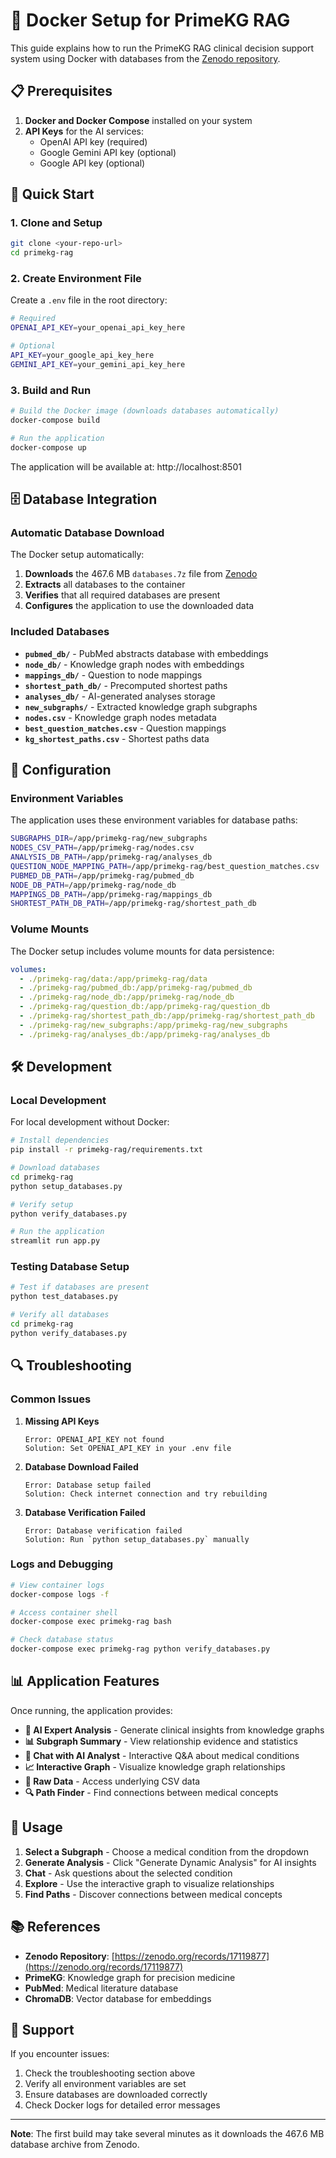 # 🐳 Docker Setup for PrimeKG RAG

This guide explains how to run the PrimeKG RAG clinical decision support system using Docker with databases from the [Zenodo repository](https://zenodo.org/records/17119877).

## 📋 Prerequisites

1. **Docker and Docker Compose** installed on your system
2. **API Keys** for the AI services:
   - OpenAI API key (required)
   - Google Gemini API key (optional)
   - Google API key (optional)

## 🚀 Quick Start

### 1. Clone and Setup

```bash
git clone <your-repo-url>
cd primekg-rag
```

### 2. Create Environment File

Create a `.env` file in the root directory:

```bash
# Required
OPENAI_API_KEY=your_openai_api_key_here

# Optional
API_KEY=your_google_api_key_here
GEMINI_API_KEY=your_gemini_api_key_here
```

### 3. Build and Run

```bash
# Build the Docker image (downloads databases automatically)
docker-compose build

# Run the application
docker-compose up
```

The application will be available at: http://localhost:8501

## 🗄️ Database Integration

### Automatic Database Download

The Docker setup automatically:

1. **Downloads** the 467.6 MB `databases.7z` file from [Zenodo](https://zenodo.org/records/17119877)
2. **Extracts** all databases to the container
3. **Verifies** that all required databases are present
4. **Configures** the application to use the downloaded data

### Included Databases

- **`pubmed_db/`** - PubMed abstracts database with embeddings
- **`node_db/`** - Knowledge graph nodes with embeddings  
- **`mappings_db/`** - Question to node mappings
- **`shortest_path_db/`** - Precomputed shortest paths
- **`analyses_db/`** - AI-generated analyses storage
- **`new_subgraphs/`** - Extracted knowledge graph subgraphs
- **`nodes.csv`** - Knowledge graph nodes metadata
- **`best_question_matches.csv`** - Question mappings
- **`kg_shortest_paths.csv`** - Shortest paths data

## 🔧 Configuration

### Environment Variables

The application uses these environment variables for database paths:

```bash
SUBGRAPHS_DIR=/app/primekg-rag/new_subgraphs
NODES_CSV_PATH=/app/primekg-rag/nodes.csv
ANALYSIS_DB_PATH=/app/primekg-rag/analyses_db
QUESTION_NODE_MAPPING_PATH=/app/primekg-rag/best_question_matches.csv
PUBMED_DB_PATH=/app/primekg-rag/pubmed_db
NODE_DB_PATH=/app/primekg-rag/node_db
MAPPINGS_DB_PATH=/app/primekg-rag/mappings_db
SHORTEST_PATH_DB_PATH=/app/primekg-rag/shortest_path_db
```

### Volume Mounts

The Docker setup includes volume mounts for data persistence:

```yaml
volumes:
  - ./primekg-rag/data:/app/primekg-rag/data
  - ./primekg-rag/pubmed_db:/app/primekg-rag/pubmed_db
  - ./primekg-rag/node_db:/app/primekg-rag/node_db
  - ./primekg-rag/question_db:/app/primekg-rag/question_db
  - ./primekg-rag/shortest_path_db:/app/primekg-rag/shortest_path_db
  - ./primekg-rag/new_subgraphs:/app/primekg-rag/new_subgraphs
  - ./primekg-rag/analyses_db:/app/primekg-rag/analyses_db
```

## 🛠️ Development

### Local Development

For local development without Docker:

```bash
# Install dependencies
pip install -r primekg-rag/requirements.txt

# Download databases
cd primekg-rag
python setup_databases.py

# Verify setup
python verify_databases.py

# Run the application
streamlit run app.py
```

### Testing Database Setup

```bash
# Test if databases are present
python test_databases.py

# Verify all databases
cd primekg-rag
python verify_databases.py
```

## 🔍 Troubleshooting

### Common Issues

1. **Missing API Keys**
   ```
   Error: OPENAI_API_KEY not found
   Solution: Set OPENAI_API_KEY in your .env file
   ```

2. **Database Download Failed**
   ```
   Error: Database setup failed
   Solution: Check internet connection and try rebuilding
   ```

3. **Database Verification Failed**
   ```
   Error: Database verification failed
   Solution: Run `python setup_databases.py` manually
   ```

### Logs and Debugging

```bash
# View container logs
docker-compose logs -f

# Access container shell
docker-compose exec primekg-rag bash

# Check database status
docker-compose exec primekg-rag python verify_databases.py
```

## 📊 Application Features

Once running, the application provides:

- **🔬 AI Expert Analysis** - Generate clinical insights from knowledge graphs
- **📊 Subgraph Summary** - View relationship evidence and statistics  
- **💬 Chat with AI Analyst** - Interactive Q&A about medical conditions
- **📈 Interactive Graph** - Visualize knowledge graph relationships
- **📄 Raw Data** - Access underlying CSV data
- **🔍 Path Finder** - Find connections between medical concepts

## 🎯 Usage

1. **Select a Subgraph** - Choose a medical condition from the dropdown
2. **Generate Analysis** - Click "Generate Dynamic Analysis" for AI insights
3. **Chat** - Ask questions about the selected condition
4. **Explore** - Use the interactive graph to visualize relationships
5. **Find Paths** - Discover connections between medical concepts

## 📚 References

- **Zenodo Repository**: [https://zenodo.org/records/17119877](https://zenodo.org/records/17119877)
- **PrimeKG**: Knowledge graph for precision medicine
- **PubMed**: Medical literature database
- **ChromaDB**: Vector database for embeddings

## 🤝 Support

If you encounter issues:

1. Check the troubleshooting section above
2. Verify all environment variables are set
3. Ensure databases are downloaded correctly
4. Check Docker logs for detailed error messages

---

**Note**: The first build may take several minutes as it downloads the 467.6 MB database archive from Zenodo.

